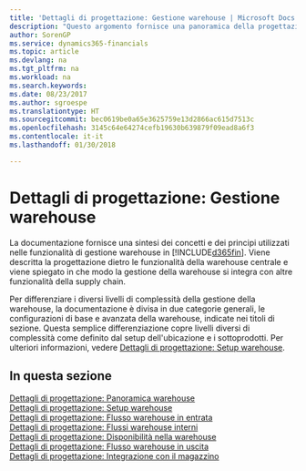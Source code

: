 ```yaml
---
title: 'Dettagli di progettazione: Gestione warehouse | Microsoft Docs'
description: "Questo argomento fornisce una panoramica della progettazione, dei concetti e dei principi alla base delle funzionalità di gestione warehouse in Finance and Operations, Business edition."
author: SorenGP
ms.service: dynamics365-financials
ms.topic: article
ms.devlang: na
ms.tgt_pltfrm: na
ms.workload: na
ms.search.keywords: 
ms.date: 08/23/2017
ms.author: sgroespe
ms.translationtype: HT
ms.sourcegitcommit: bec0619be0a65e3625759e13d2866ac615d7513c
ms.openlocfilehash: 3145c64e64274cefb19630b639879f09ead8a6f3
ms.contentlocale: it-it
ms.lasthandoff: 01/30/2018

---
```

# <a name="design-details-warehouse-management"></a>Dettagli di progettazione: Gestione warehouse
La documentazione fornisce una sintesi dei concetti e dei principi utilizzati nelle funzionalità di gestione warehouse in [!INCLUDE[d365fin](includes/d365fin_md.md)]. Viene descritta la progettazione dietro le funzionalità della warehouse centrale e viene spiegato in che modo la gestione della warehouse si integra con altre funzionalità della supply chain.  

Per differenziare i diversi livelli di complessità della gestione della warehouse, la documentazione è divisa in due categorie generali, le configurazioni di base e avanzata della warehouse, indicate nei titoli di sezione. Questa semplice differenziazione copre livelli diversi di complessità come definito dal setup dell'ubicazione e i sottoprodotti. Per ulteriori informazioni, vedere [Dettagli di progettazione: Setup warehouse](design-details-warehouse-setup.md).  

## <a name="in-this-section"></a>In questa sezione  
[Dettagli di progettazione: Panoramica warehouse](design-details-warehouse-overview.md)  
[Dettagli di progettazione: Setup warehouse](design-details-warehouse-setup.md)  
[Dettagli di progettazione: Flusso warehouse in entrata](design-details-inbound-warehouse-flow.md)  
[Dettagli di progettazione: Flussi warehouse interni](design-details-internal-warehouse-flows.md)  
[Dettagli di progettazione: Disponibilità nella warehouse](design-details-availability-in-the-warehouse.md)  
[Dettagli di progettazione: Flusso warehouse in uscita](design-details-outbound-warehouse-flow.md)  
[Dettagli di progettazione: Integrazione con il magazzino](design-details-integration-with-inventory.md)


